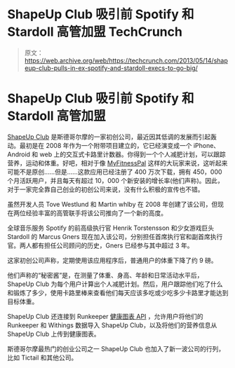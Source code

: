 # ShapeUp Club 吸引前 Spotify 和 Stardoll 高管加盟 TechCrunch

> 原文：<https://web.archive.org/web/https://techcrunch.com/2013/05/14/shapeup-club-pulls-in-ex-spotify-and-stardoll-execs-to-go-big/>

# ShapeUp Club 吸引前 Spotify 和 Stardoll 高管加盟

[ShapeUp Club](https://web.archive.org/web/20221007212700/http://www.shapeupclub.com/) 是斯德哥尔摩的一家初创公司，最近因其低调的发展而引起轰动。最初是在 2008 年作为一个附带项目建立的，它已经演变成一个 iPhone、Android 和 web 上的交互式卡路里计数器。你得到一个个人减肥计划，可以跟踪营养，运动和体重。好吧，相对于像 [MyFitnessPal](https://web.archive.org/web/20221007212700/http://myfitnesspal.com/) 这样的大玩家来说，这听起来可能不是原创……但是……这款应用已经注册了 400 万次下载，拥有 450，000 个月活跃用户，并且每天有超过 10，000 个新安装的增长率(他们声称)。因此，对于一家完全靠自己创业的初创公司来说，没有什么积极的宣传也不错。

虽然开发人员 Tove Westlund 和 Martin whlby 在 2008 年创建了该公司，但现在两位经验丰富的高管联手将该公司推向了一个新的高度。

全球音乐服务 Spotify 的前高级执行官 Henrik Torstensson 和少女游戏巨头 Stardoll 的 Marcus Gners 现在加入该公司，分别担任首席执行官和副首席执行官。两人都有担任公司顾问的历史，Gners 已经参与其中超过 3 年。

这家初创公司声称，定期使用该应用程序后，普通用户的体重下降了约 9 磅。

他们声称的“秘密酱”是，在测量了体重、身高、年龄和日常活动水平后，ShapeUp Club 为每个用户计算出个人减肥计划。然后，用户跟踪他们吃了什么和锻炼了多少，使用卡路里棒来查看他们每天应该多吃或少吃多少卡路里才能达到目标体重。

ShapeUp Club 还连接到 Runkeeper [健康图表 API](https://web.archive.org/web/20221007212700/http://developer.runkeeper.com/healthgraph) ，允许用户将他们的 Runkeeper 和 Withings 数据导入 ShapeUp Club，以及将他们的营养信息从 ShapeUp Club 上传到健康图表。

斯德哥尔摩最热门的创业公司之一 ShapeUp Club 也加入了新一波公司的行列，比如 Tictail 和其他公司。